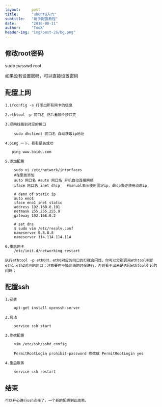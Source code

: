```yaml
---
layout:     post
title:      "ubuntu入门"
subtitle:   "新手配置教程"
date:       "2018-08-11"
author:     "TuoX"
header-img: "img/post-26/bg.png"
---
```


## 修改root密码

 sudo passwd root

 如果没有设置密码，可以直接设置密码

 ## 配置上网

    1.ifconfig -a 打印出所有网卡的信息

    2.ethtool -p 网口名 然后看哪个接口亮

    3.把网线插到对应的接口

        sudo dhclient 网口名 自动获取ip地址

    4.ping 一下，看看是否成功 
       
       ping www.baidu.com
    
    5.添加配置

        sudo vi /etc/network/interfaces
        #在里面添加   
        auto 网口名 #auto 网口名 开机自动连接网络
        iface 网口名 inet dhcp   #manual表示使用固定ip，dhcp表述使用动态ip  

        # demo of static ip
        auto eno1   
        iface eno1 inet static   
        address 192.168.0.101   
        netmask 255.255.255.0
        gateway 192.168.0.2 

        # set dns
        $ sudo vim /etc/resolv.conf
        nameserver 8.8.8.8
        nameserver 114.114.114.114
    
    6.重启网卡
        /etc/init.d/networking restart

    执行ethtool -p eth0时，eth0对应的网口的灯就会闪烁，你可以分别调用ethtool判断eth1,eth2对应的网口；注意要在不插网线的时候进行，否则看不出来是否因ethtool引起的闪烁；

## 配置ssh

    1.安装

        apt-get install openssh-server

    2.启动

        service ssh start

    3.修改配置

        vim /etc/ssh/sshd_config

        PermitRootLogin prohibit-password 修改成 PermitRootLogin yes

    4.重启服务

        service ssh restart

## 结束

    可以开心进行ssh连接了，一个新的配置到此结束。